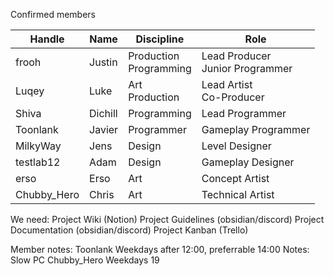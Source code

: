 Confirmed members

| Handle      | Name    | Discipline                | Role                               |
| ----------- | ------- | ------------------------- | ---------------------------------- |
| frooh       | Justin  | Production<br>Programming | Lead Producer<br>Junior Programmer |
| Luqey       | Luke    | Art<br>Production         | Lead Artist<br>Co-Producer         |
| Shiva       | Dichill | Programming               | Lead Programmer                    |
| Toonlank    | Javier  | Programmer                | Gameplay Programmer                |
| MilkyWay    | Jens    | Design                    | Level Designer                     |
| testlab12   | Adam    | Design                    | Gameplay Designer                  |
| erso        | Erso    | Art                       | Concept Artist                     |
| Chubby_Hero | Chris   | Art                       | Technical Artist                   |
We need:
Project Wiki (Notion)
Project Guidelines (obsidian/discord)
Project Documentation (obsidian/discord)
Project Kanban (Trello)

Member notes:
	Toonlank
		Weekdays after 12:00, preferrable 14:00
		Notes:
			Slow PC
	Chubby_Hero
		Weekdays
		19